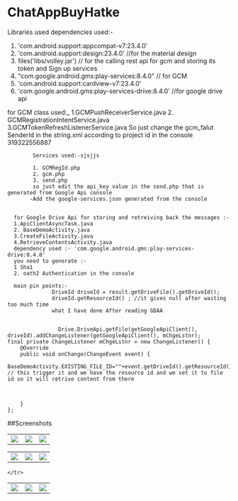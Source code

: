 # ChatAppBuyHatke
Libraries used
dependencies used:-
   1. 'com.android.support:appcompat-v7:23.4.0'
   2. 'com.android.support:design:23.4.0' //for the material design
   3. files('libs/volley.jar')  // for the calling rest api for gcm and storing its token and Sign up services
   4.  "com.google.android.gms:play-services:8.4.0" // for GCM
   5. 'com.android.support:cardview-v7:23.4.0'  
   6. 'com.google.android.gms:play-services-drive:8.4.0' //for google drive api
   
   
   for GCM class used:_
        1.GCMPushReceiverService.java
        2. GCMRegistrationIntentService.java
        3.GCMTokenRefreshListenerService.java
        So just change the gcm_falut SenderId in the string.xml according to project id in the console
            <string name="gcm_defaultSenderId">319322556887</string>
            
            
            Services used:-sjsjjs
            
            1. GCMRegId.php
            2. gcm.php
            3. send.php
            so just edit the api_key value in the send.php that is generated from Google Api console
           -Add the google-services.json generated from the console
           
           
      for Google Drive Api for storing and retreiving back the messages :-      
      1.ApiClientAsyncTask.java
      2. BaseDemoActivity.java
      3.CreateFileActivity.java
      4.RetrieveContentsActivity.java
      dependency used :- 'com.google.android.gms:play-services-drive:8.4.0'
      you need to generate :-
      1 Sha1  
      2. oath2 Authentication in the console 
      
      main pin points:-
                  DriveId driveId = result.getDriveFile().getDriveId();
                  driveId.getResourceId() ; //it gives null after waiting too much time 
                  what I have done After reading GDAA
                  
                  
                    Drive.DriveApi.getFile(getGoogleApiClient(), driveId).addChangeListener(getGoogleApiClient(), mChgeLstnr);
    final private ChangeListener mChgeLstnr = new ChangeListener() {
        @Override
        public void onChange(ChangeEvent event) {
            BaseDemoActivity.EXISTING_FILE_ID=""+event.getDriveId().getResourceId(); // this trigger it and we have the resource id and we set it to file id so it will retrive content from there 



        }
    };
    
    
    
    
    
                  
                  
                  

      
            
            
            
            
            
            
            
     

        
        




##Screenshots
<table>
  <tr>
    <td><img src="https://github.com/007spectre/ChatAppBuyHatke/blob/master/ScreenShots/Screenshot_2016-10-24-01-05-06.png"></td>
    <td><img src="https://github.com/007spectre/ChatAppBuyHatke/blob/master/ScreenShots/Screenshot_2016-10-24-01-06-12.png"></td>
    <td><img src="https://github.com/007spectre/ChatAppBuyHatke/blob/master/ScreenShots/Screenshot_2016-10-24-01-06-44.png"></td>
  </tr>
  </table>
  <table>
  <tr>
    <td><img src="https://github.com/007spectre/ChatAppBuyHatke/blob/master/ScreenShots/Screenshot_2016-10-24-01-07-29.png"></td>
    <td><img src="https://github.com/007spectre/ChatAppBuyHatke/blob/master/ScreenShots/Screenshot_2016-10-24-01-07-36.png"></td>
    <td><img src="https://github.com/007spectre/ChatAppBuyHatke/blob/master/ScreenShots/Screenshot_2016-10-24-01-08-01.png"></td>

  </tr>
  </table>
  <table>
  <tr>
      <td><img src="https://github.com/007spectre/ChatAppBuyHatke/blob/master/ScreenShots/Screenshot_2016-10-24-01-08-39.png"></td>
      <td><img src="https://github.com/007spectre/ChatAppBuyHatke/blob/master/ScreenShots/Screenshot_2016-10-24-07-23-10.png"></td>
      <td><img src="https://github.com/007spectre/ChatAppBuyHatke/blob/master/ScreenShots/Screenshot_2016-10-24-09-25-47.png"></td>

    </tr>
</table>
